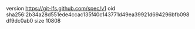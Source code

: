 version https://git-lfs.github.com/spec/v1
oid sha256:2b34a28d551ede4ccac135f40c143771d49ea39921d694296bfb098df9dc0ab0
size 10808
